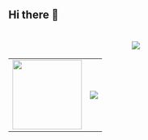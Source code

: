## Hi there 👋
<h1 align="center"> <a href="https://sunguoqi.com/"> <img src="https://readme-typing-svg.herokuapp.com/?lines=console.log(%22Hello%2C%20World!%22);祝您今天愉快!&center=true&size=27"> </a> </h1>
<p align="center">
  <table>
    <tr>
      <td><img height="137px" src="https://github-readme-stats.vercel.app/api?username=xjsyy&hide_title=true&hide_border=true&show_icons=true&line_height=21&text_color=000&icon_color=000&bg_color=0,ea6161,ffc64d,fffc4d,52fa5a&theme=graywhite" /></td>
      <td><img src="https://github-readme-stats.vercel.app/api/top-langs/?username=xjsyy&hide_title=true&hide_border=true&layout=compact&langs_count=6&text_color=000&icon_color=fff&bg_color=0,52fa5a,4dfcff,c64dff&theme=graywhite" /></td>
    </tr>
  </table>
</p>

